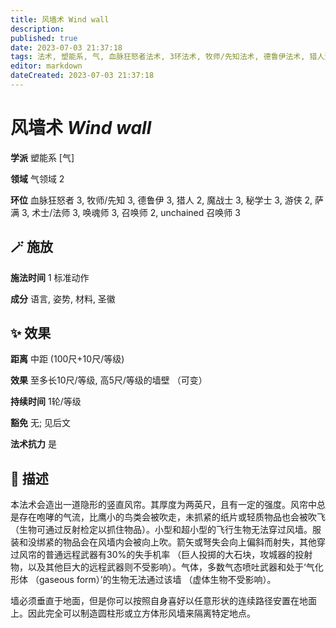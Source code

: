 ```yaml
---
title: 风墙术 Wind wall
description: 
published: true
date: 2023-07-03 21:37:18
tags: 法术, 塑能系, 气, 血脉狂怒者法术, 3环法术, 牧师/先知法术, 德鲁伊法术, 猎人法术, 2环法术, 魔战士法术, 秘学士法术, 游侠法术, 萨满法术, 术士/法师法术, 唤魂师法术, 召唤师法术, unchained 召唤师法术, 气领域
editor: markdown
dateCreated: 2023-07-03 21:37:18
---
```


# **风墙术** *Wind wall*

**学派** 塑能系 \[气\] 

**领域** 气领域 2

**环位** 血脉狂怒者 3, 牧师/先知 3, 德鲁伊 3, 猎人 2, 魔战士 3, 秘学士 3, 游侠 2, 萨满 3, 术士/法师 3, 唤魂师 3, 召唤师 2, unchained 召唤师 3

## 🪄 施放

**施法时间** 1 标准动作

**成分** 语言, 姿势, 材料, 圣徽

## ✨ 效果  

**距离** 中距 (100尺+10尺/等级) 

**效果** 至多长10尺/等级, 高5尺/等级的墙壁 （可变） 

**持续时间** 1轮/等级 

**豁免** 无; 见后文

**法术抗力** 是

## 📖 描述

本法术会造出一道隐形的竖直风帘。其厚度为两英尺，且有一定的强度。风帘中总是存在咆哮的气流，比鹰小的鸟类会被吹走，未抓紧的纸片或轻质物品也会被吹飞 （生物可通过反射检定以抓住物品）。小型和超小型的飞行生物无法穿过风墙。服装和没绑紧的物品会在风墙内会被向上吹。箭矢或弩失会向上偏斜而射失，其他穿过风帘的普通远程武器有30%的失手机率 （巨人投掷的大石块，攻城器的投射物，以及其他巨大的远程武器则不受影响）。气体，多数气态喷吐武器和处于‘气化形体 （gaseous form）’的生物无法通过该墙 （虚体生物不受影响）。

墙必须垂直于地面，但是你可以按照自身喜好以任意形状的连续路径安置在地面上。因此完全可以制造圆柱形或立方体形风墙来隔离特定地点。
    